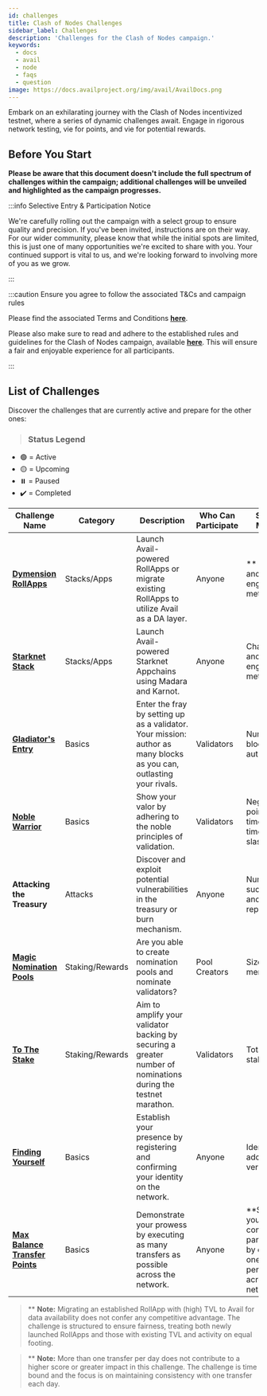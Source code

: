 ```yaml
---
id: challenges
title: Clash of Nodes Challenges
sidebar_label: Challenges
description: 'Challenges for the Clash of Nodes campaign.'
keywords:
  - docs
  - avail
  - node
  - faqs
  - question
image: https://docs.availproject.org/img/avail/AvailDocs.png
---
```


Embark on an exhilarating journey with the Clash of Nodes incentivized testnet, where a series of dynamic challenges await. Engage in rigorous network testing, vie for points, and vie for potential rewards.

## Before You Start

**Please be aware that this document doesn't include the full spectrum of challenges within the campaign; additional challenges will be unveiled and highlighted as the campaign progresses.**

:::info Selective Entry & Participation Notice

We're carefully rolling out the campaign with a select group to ensure quality and precision. If you've been invited, instructions are on their way. For our wider community, please know that while the initial spots are limited, this is just one of many opportunities we're excited to share with you. Your continued support is vital to us, and we're looking forward to involving more of you as we grow.

:::

:::caution Ensure you agree to follow the associated T&Cs and campaign rules

Please find the associated Terms and Conditions **[<ins>here</ins>](/docs/clash-of-nodes/toc.md)**.

Please also make sure to read and adhere to the established rules and guidelines for the Clash of Nodes campaign,
available **[<ins>here</ins>](/docs/clash-of-nodes/rules.md)**.
This will ensure a fair and enjoyable experience for all participants.

:::

## List of Challenges

Discover the challenges that are currently active and prepare for the other ones:

> ### Status Legend

- 🟢 = Active
- 🟡 = Upcoming
- ⏸️ = Paused
- ✔️ = Completed

| Challenge Name                                                         | Category        | Description                                                                                                          | Who Can Participate | Scoring Metrics                                                                                  | Status |
| ---------------------------------------------------------------------- | --------------- | -------------------------------------------------------------------------------------------------------------------- | ------------------- | ------------------------------------------------------------------------------------------------ | :----: |
| **[<ins>Dymension RollApps</ins>](/clash-of-nodes/dymension/)**        | Stacks/Apps     | Launch Avail-powered RollApps or migrate existing RollApps to utilize Avail as a DA layer.                           | Anyone              | \*\* TVL rise and user engagement metrics                                                        |   🟢   |
| **[<ins>Starknet Stack</ins>](/clash-of-nodes/starknet/)**             | Stacks/Apps     | Launch Avail-powered Starknet Appchains using Madara and Karnot.                                                     | Anyone              | Chain usage and user engagement metrics                                                          |   🟢   |
| **[<ins>Gladiator's Entry</ins>](/category/become-a-validator/)**      | Basics          | Enter the fray by setting up as a validator. Your mission: author as many blocks as you can, outlasting your rivals. | Validators          | Number of blocks authored                                                                        |   🟢   |
| **[<ins>Noble Warrior</ins>](/category/become-a-validator/)**          | Basics          | Show your valor by adhering to the noble principles of validation.                                                   | Validators          | Negative points for: times offline, times slashed                                                |   🟢   |
| **Attacking the Treasury**                                             | Attacks         | Discover and exploit potential vulnerabilities in the treasury or burn mechanism.                                    | Anyone              | Number of successes and failures reports                                                         |   🟢   |
| **[<ins>Magic Nomination Pools</ins>](/about/nomination-pools/)**      | Staking/Rewards | Are you able to create nomination pools and nominate validators?                                                     | Pool Creators       | Size of pool members                                                                             |   🟢   |
| **[<ins>To The Stake</ins>](/operate/validator/staking/)**             | Staking/Rewards | Aim to amplify your validator backing by securing a greater number of nominations during the testnet marathon.       | Validators          | Total amount staked                                                                              |   🟢   |
| **[<ins>Finding Yourself</ins>](/about/identity/)**                    | Basics          | Establish your presence by registering and confirming your identity on the network.                                  | Anyone              | Identities added and verified                                                                    |   ✔️   |
| **[<ins>Max Balance Transfer Points</ins>](/about/balance-transfers)** | Basics          | Demonstrate your prowess by executing as many transfers as possible across the network.                              | Anyone              | \*\*Showcase your consistent participation by executing one transfer per day across the network. |   ✔️   |

> \*\* **Note:** Migrating an established RollApp with (high) TVL to Avail for data availability does not confer any competitive advantage. The challenge is structured to ensure fairness, treating both newly launched RollApps and those with existing TVL and activity on equal footing.

> \*\* **Note:** More than one transfer per day does not contribute to a higher score or greater impact in this challenge. The challenge is time bound and the focus is on maintaining consistency with one transfer each day.
